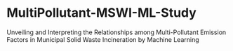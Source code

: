 # MultiPollutant-MSWI-ML-Study
Unveiling and Interpreting the Relationships among Multi-Pollutant Emission Factors in Municipal Solid Waste Incineration by Machine Learning 
